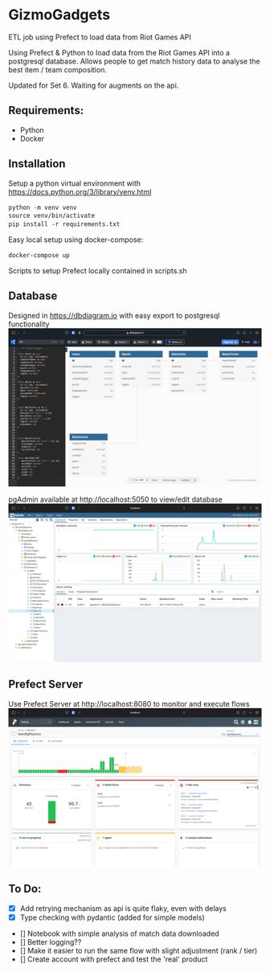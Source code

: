 # GizmoGadgets
ETL job using Prefect to load data from Riot Games API

Using Prefect & Python to load data from the Riot Games API into a postgresql database. Allows people to get match history data to analyse the best item / team composition.

Updated for Set 6. Waiting for augments on the api.

## Requirements:
- Python
- Docker

## Installation
Setup a python virtual environment with https://docs.python.org/3/library/venv.html
```html
python -m venv venv
source venv/bin/activate
pip install -r requirements.txt
```
Easy local setup using docker-compose:
```html
docker-compose up
```
Scripts to setup Prefect locally contained in scripts.sh

## Database
Designed in https://dbdiagram.io with easy export to postgresql functionality
![](images/dbdiagram.png)

pgAdmin available at http://localhost:5050 to view/edit database
![](images/pgAdmin.png)

## Prefect Server
Use Prefect Server at http://localhost:8080 to monitor and execute flows
![](images/prefect.png)

## To Do:
- [x] Add retrying mechanism as api is quite flaky, even with delays
- [x] Type checking with pydantic (added for simple models)
- [] Notebook with simple analysis of match data downloaded
- [] Better logging??
- [] Make it easier to run the same flow with slight adjustment (rank / tier)
- [] Create account with prefect and test the 'real' product